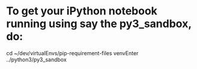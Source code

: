 # To get your iPython notebook running using say the py3_sandbox, do:

cd ~/dev/virtualEnvs/pip-requirement-files
venvEnter ../python3/py3_sandbox
